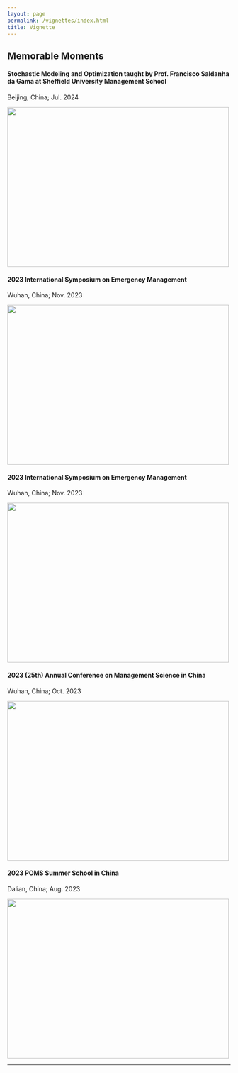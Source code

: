 ```yaml
---
layout: page
permalink: /vignettes/index.html
title: Vignette
---
```


## Memorable Moments


#### Stochastic Modeling and Optimization taught by Prof. Francisco Saldanha da Gama at Sheffield University Management School 

Beijing, China; Jul. 2024

<img src="{{ site.url }}/images/SMO23.jpg" width="500" height="360">

<br>

#### 2023 International Symposium on Emergency Management

Wuhan, China; Nov. 2023

<img src="{{ site.url }}/images/EM23.jpg" width="500" height="360">

<br>

#### 2023 International Symposium on Emergency Management

Wuhan, China; Nov. 2023

<img src="{{ site.url }}/images/EM23.jpg" width="500" height="360">

<br> 

#### 2023 (25th) Annual Conference on Management Science in China

Wuhan, China; Oct. 2023

<img src="{{ site.url }}/images/MS23.jpg" width="500" height="360">

<br> 

#### 2023 POMS Summer School in China

Dalian, China; Aug. 2023

<img src="{{ site.url }}/images/POMS23.jpg" width="500" height="360">

<br>

---
